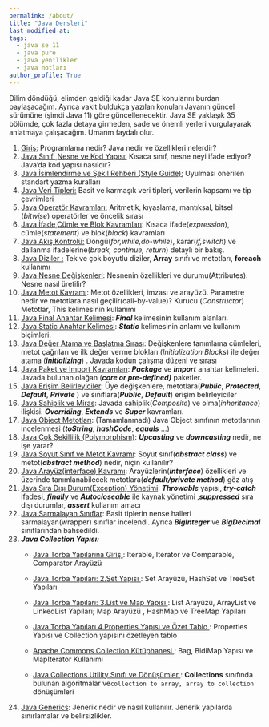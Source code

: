 ```yaml
---
permalink: /about/
title: "Java Dersleri"
last_modified_at:
tags:
  - java se 11
  - java pure
  - java yenilikler
  - java notları
author_profile: True
---
```




Dilim döndüğü, elimden geldiği kadar Java SE konularını burdan paylaşacağım. Ayrıca vakit buldukça yazılan konuları Javanın güncel sürümüne (şimdi Java 11) göre güncellenecektir. Java SE yaklaşık 35 bölümde, çok fazla detaya girmeden, sade ve önemli yerleri vurgulayarak anlatmaya çalışacağım. Umarım faydalı olur.

1. [Giriş:](https://baykoch.github.io/blog/java/java-se-giri%C5%9F/) Programlama nedir? Java nedir ve özellikleri nelerdir?
2. [Java Sınıf ,Nesne ve Kod Yapısı:](https://baykoch.github.io/blog/java/java-s%C4%B1n%C4%B1f-nesne-ve-kod-yap%C4%B1s%C4%B1/) Kısaca sınıf, nesne neyi ifade ediyor? Java’da kod yapısı nasıldır?
3. [Java İsimlendirme ve Şekil Rehberi (Style Guide):](https://baykoch.github.io/blog/java/java-isimlendirme/) Uyulması önerilen standart yazma kuralları
4. [Java Veri Tipleri:](https://baykoch.github.io/blog/java/java-veri-tipleri/) Basit ve karmaşık veri tipleri, verilerin kapsamı ve tip çevrimleri
5. [Java Operatör Kavramları:](https://baykoch.github.io/blog/java/java-operator/) Aritmetik, kıyaslama, mantıksal, bitsel (*bitwise*) operatörler ve öncelik sırası
6. [Java İfade,Cümle ve Blok Kavramları](https://baykoch.github.io/blog/java/java-ifadeler-bloklar/): Kısaca ifade(*expression*), cümle(*statement*) ve blok(*block*) kavramları
7. [Java Akış Kontrolü:](https://baykoch.github.io/blog/java/java-control-flow-statements/) Döngü(*for,while,do-while*), karar(*if,switch*) ve dallanma ifadelerine(*break, continue, return*) detaylı bir bakış.
8. [Java Diziler :](https://baykoch.github.io/blog/java/java-arrays/) Tek ve çok boyutlu diziler, **Array** sınıfı ve metotları, **foreach** kullanımı
9. [Java Nesne Değişkenleri](https://baykoch.github.io/blog/java/java-object-create-attribute/): Nesnenin özellikleri ve durumu(Attributes). Nesne nasıl üretilir?
10. [Java Metot Kavramı](https://baykoch.github.io/blog/java/java-method/): Metot özellikleri, imzası ve arayüzü. Parametre nedir ve metotlara nasıl geçilir(call-by-value)? Kurucu (*Constructor*) Metotlar, This kelimesinin kullanımı
11. [Java Final Anahtar Kelimesi](https://baykoch.github.io/blog/java/java-final-keyword/): ***Final*** kelimesinin kullanım alanları.
12. [Java Static Anahtar Kelimesi](https://baykoch.github.io/blog/java/java-static-keyword/): ***Static*** kelimesinin anlamı ve kullanım biçimleri.
13. [Java Değer Atama ve Başlatma Sırası](https://baykoch.github.io/blog/java/java-initializing/): Değişkenlere  tanımlama cümleleri, metot çağrıları ve ilk değer verme blokları (*Initialization Blocks*) ile değer atama (***initializing***) . Javada kodun çalışma düzeni ve sırası
14. [Java Paket ve Import Kavramları](https://baykoch.github.io/blog/java/java-package-import/): ***Package*** ve ***import*** anahtar kelimeleri.  Javada bulunan olağan (***core or pre-defined)*** paketler.
15. [Java Erişim Belirleyiciler](https://baykoch.github.io/blog/java/java-modifiers/): Üye değişkenlere, metotlara(***Public***, ***Protected***, ***Default***, ***Private*** ) ve sınıflara(***Public***, ***Default***) erişim belirleyiciler 
16. [Java Sahiplik ve Miras](https://baykoch.github.io/blog/java/java-inheritance/): Javada sahiplik(*Composite*) ve olma(*inheritance*) ilişkisi. ***Overriding***, ***Extends*** ve ***Super*** kavramları.
17. [Java Object Metotları](https://baykoch.github.io/blog/java/java-object-class/): (Tamamlanmadı) Java Object sınıfının metotlarının incelenmesi (***toString***, ***hashCode***, ***equals*** ...)
18. [Java Çok Şekillilik (Polymorphism)](https://baykoch.github.io/blog/java/java-polymorphism/): ***Upcasting*** ve ***downcasting*** nedir, ne işe yarar?
19. [Java Soyut Sınıf ve Metot Kavramı](https://baykoch.github.io/blog/java/java-abstract/): Soyut sınıf(***abstract class***) ve metot(***abstract method***) nedir, niçin kullanılır?
20. [Java Arayüz(interface) Kavramı](https://baykoch.github.io/blog/java/java-interface/): Arayüzlerin(***interface***) özellikleri ve  üzerinde tanımlanabilecek metotlara(***default/private method***) göz atış
21. [Java Sıra Dışı Durum(Exception) Yönetimi](https://baykoch.github.io/blog/java/java-exception-handling/):  ***Throwable*** yapısı, ***try-catch*** ifadesi, ***finally*** ve ***Autocloseable*** ile kaynak yönetimi ,***suppressed*** sıra dışı durumlar, ***assert*** kullanım amacı
22. [Java Sarmalayan Sınıflar](https://baykoch.github.io/blog/java/java-wrapper/):  Basit tiplerin nense halleri sarmalayan(wrapper) sınıflar incelendi. Ayrıca ***BigInteger*** ve ***BigDecimal*** sınıflarından bahsedildi.
23. ***Java Collection Yapısı:*** 
    - [Java Torba Yapılarına Giriş ](https://baykoch.github.io/blog/java/java-collections/): Iterable, Iterator ve Comparable, Comparator Arayüzü

    - [Java Torba Yapıları: 2.Set Yapısı ](https://baykoch.github.io/blog/java/java-collections-2/): Set Arayüzü, HashSet ve TreeSet Yapıları

    - [Java Torba Yapıları: 3.List ve Map Yapısı ](https://baykoch.github.io/blog/java/java-collections-3/): List Arayüzü, ArrayList ve LinkedList Yapıları; Map Arayüzü , HashMap ve TreeMap Yapıları

    - [Java Torba Yapıları 4.Properties Yapısı ve Özet Tablo ](https://baykoch.github.io/blog/java/java-collecitons-4/): Properties Yapısı ve Collection yapısını özetleyen  tablo

    -  [Apache Commons Collection Kütüphanesi ](https://baykoch.github.io/blog/java/apache-commons/): Bag, BidiMap Yapısı ve MapIterator Kullanımı

    -  [Java Collections Utility Sınıfı ve Dönüşümler ](https://baykoch.github.io/blog/java/java-collections-utility/): **Collections** sınıfında bulunan algoritmalar ve`collection to array, array to collection` dönüşümleri
24. [Java Generics](https://baykoch.github.io/blog/java/java-generics/):  Jenerik nedir ve nasıl kullanılır. Jenerik yapılarda sınırlamalar ve belirsizlikler.







